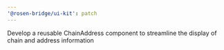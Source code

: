```yaml
---
'@rosen-bridge/ui-kit': patch
---
```


Develop a reusable ChainAddress component to streamline the display of chain and address information
